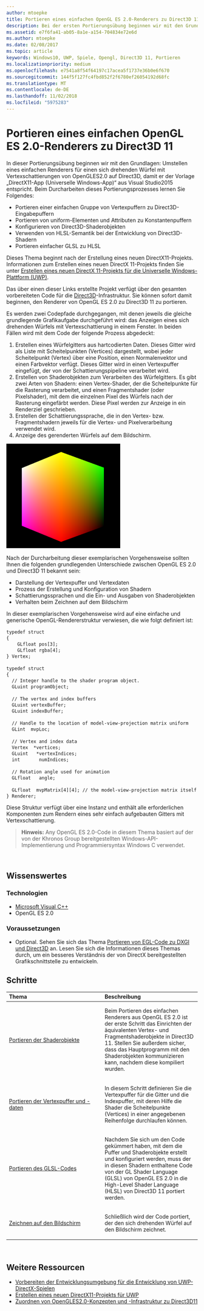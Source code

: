 ```yaml
---
author: mtoepke
title: Portieren eines einfachen OpenGL ES 2.0-Renderers zu Direct3D 11
description: Bei der ersten Portierungsübung beginnen wir mit den Grundlagen - Umstellen eines einfachen Renderers für einen sich drehenden Würfel mit Vertexschattierungen von OpenGLES2.0 auf Direct3D, damit er der Vorlage DirectX 11-App (Universelle Windows-App) aus Visual Studio2015 entspricht.
ms.assetid: e7f6fa41-ab05-8a1e-a154-704834e72e6d
ms.author: mtoepke
ms.date: 02/08/2017
ms.topic: article
keywords: Windows10, UWP, Spiele, Opengl, Direct3D 11, Portieren
ms.localizationpriority: medium
ms.openlocfilehash: e7541a8f54f64197c17acea5f1737e36b0e6f670
ms.sourcegitcommit: 144f5f127fc4fbd852f2f6780ef26054192d68fc
ms.translationtype: MT
ms.contentlocale: de-DE
ms.lasthandoff: 11/02/2018
ms.locfileid: "5975283"
---
```

# <a name="port-a-simple-opengl-es-20-renderer-to-direct3d-11"></a>Portieren eines einfachen OpenGL ES 2.0-Renderers zu Direct3D 11



In dieser Portierungsübung beginnen wir mit den Grundlagen: Umstellen eines einfachen Renderers für einen sich drehenden Würfel mit Vertexschattierungen von OpenGLES2.0 auf Direct3D, damit er der Vorlage „DirectX11-App (Universelle Windows-App)“ aus Visual Studio2015 entspricht. Beim Durcharbeiten dieses Portierungsprozesses lernen Sie Folgendes:

-   Portieren einer einfachen Gruppe von Vertexpuffern zu Direct3D-Eingabepuffern
-   Portieren von uniform-Elementen und Attributen zu Konstantenpuffern
-   Konfigurieren von Direct3D-Shaderobjekten
-   Verwenden von HLSL-Semantik bei der Entwicklung von Direct3D-Shadern
-   Portieren einfacher GLSL zu HLSL

Dieses Thema beginnt nach der Erstellung eines neuen DirectX11-Projekts. Informationen zum Erstellen eines neuen DirectX 11-Projekts finden Sie unter [Erstellen eines neuen DirectX 11-Projekts für die Universelle Windows-Plattform (UWP)](user-interface.md).

Das über einen dieser Links erstellte Projekt verfügt über den gesamten vorbereiteten Code für die [Direct3D](https://msdn.microsoft.com/library/windows/desktop/ff476345)-Infrastruktur. Sie können sofort damit beginnen, den Renderer von OpenGL ES 2.0 zu Direct3D 11 zu portieren.

Es werden zwei Codepfade durchgegangen, mit denen jeweils die gleiche grundlegende Grafikaufgabe durchgeführt wird: das Anzeigen eines sich drehenden Würfels mit Vertexschattierung in einem Fenster. In beiden Fällen wird mit dem Code der folgende Prozess abgedeckt:

1.  Erstellen eines Würfelgitters aus hartcodierten Daten. Dieses Gitter wird als Liste mit Scheitelpunkten (Vertices) dargestellt, wobei jeder Scheitelpunkt (Vertex) über eine Position, einen Normalenvektor und einen Farbvektor verfügt. Dieses Gitter wird in einen Vertexpuffer eingefügt, der von der Schattierungspipeline verarbeitet wird.
2.  Erstellen von Shaderobjekten zum Verarbeiten des Würfelgitters. Es gibt zwei Arten von Shadern: einen Vertex-Shader, der die Scheitelpunkte für die Rasterung verarbeitet, und einen Fragmentshader (oder Pixelshader), mit dem die einzelnen Pixel des Würfels nach der Rasterung eingefärbt werden. Diese Pixel werden zur Anzeige in ein Renderziel geschrieben.
3.  Erstellen der Schattierungssprache, die in den Vertex- bzw. Fragmentshadern jeweils für die Vertex- und Pixelverarbeitung verwendet wird.
4.  Anzeige des gerenderten Würfels auf dem Bildschirm.

![Einfacher OpenGL-Würfel](images/simple-opengl-cube.png)

Nach der Durcharbeitung dieser exemplarischen Vorgehensweise sollten Ihnen die folgenden grundlegenden Unterschiede zwischen OpenGL ES 2.0 und Direct3D 11 bekannt sein:

-   Darstellung der Vertexpuffer und Vertexdaten
-   Prozess der Erstellung und Konfiguration von Shadern
-   Schattierungssprachen und die Ein- und Ausgaben von Shaderobjekten
-   Verhalten beim Zeichnen auf dem Bildschirm

In dieser exemplarischen Vorgehensweise wird auf eine einfache und generische OpenGL-Rendererstruktur verwiesen, die wie folgt definiert ist:

``` syntax
typedef struct 
{
    GLfloat pos[3];        
    GLfloat rgba[4];
} Vertex;

typedef struct
{
  // Integer handle to the shader program object.
  GLuint programObject;

  // The vertex and index buffers
  GLuint vertexBuffer;
  GLuint indexBuffer;

  // Handle to the location of model-view-projection matrix uniform
  GLint  mvpLoc; 
   
  // Vertex and index data
  Vertex  *vertices;
  GLuint   *vertexIndices;
  int       numIndices;

  // Rotation angle used for animation
  GLfloat   angle;

  GLfloat  mvpMatrix[4][4]; // the model-view-projection matrix itself
} Renderer;
```

Diese Struktur verfügt über eine Instanz und enthält alle erforderlichen Komponenten zum Rendern eines sehr einfach aufgebauten Gitters mit Vertexschattierung.

> **Hinweis:** Any OpenGL ES 2.0-Code in diesem Thema basiert auf der von der Khronos Group bereitgestellten Windows-API-Implementierung und Programmiersyntax Windows C verwendet.

 

## <a name="what-you-need-to-know"></a>Wissenswertes


### <a name="technologies"></a>Technologien

-   [Microsoft Visual C++](http://msdn.microsoft.com/library/vstudio/60k1461a.aspx)
-   OpenGL ES 2.0

### <a name="prerequisites"></a>Voraussetzungen

-   Optional. Sehen Sie sich das Thema [Portieren von EGL-Code zu DXGI und Direct3D](moving-from-egl-to-dxgi.md) an. Lesen Sie sich die Informationen dieses Themas durch, um ein besseres Verständnis der von DirectX bereitgestellten Grafikschnittstelle zu entwickeln.

## <a name="span-idkeylinksstepsheadingspansteps"></a><span id="keylinks_steps_heading"></span>Schritte


<table>
<colgroup>
<col width="50%" />
<col width="50%" />
</colgroup>
<thead>
<tr class="header">
<th align="left">Thema</th>
<th align="left">Beschreibung</th>
</tr>
</thead>
<tbody>
<tr class="odd">
<td align="left"><p><a href="port-the-shader-config.md">Portieren der Shaderobjekte</a></p></td>
<td align="left"><p>Beim Portieren des einfachen Renderers aus OpenGL ES 2.0 ist der erste Schritt das Einrichten der äquivalenten Vertex- und Fragmentshaderobjekte in Direct3D 11. Stellen Sie außerdem sicher, dass das Hauptprogramm mit den Shaderobjekten kommunizieren kann, nachdem diese kompiliert wurden.</p></td>
</tr>
<tr class="even">
<td align="left"><p><a href="port-the-vertex-buffers-and-data-config.md">Portieren der Vertexpuffer und -daten</a></p></td>
<td align="left"><p>In diesem Schritt definieren Sie die Vertexpuffer für die Gitter und die Indexpuffer, mit deren Hilfe die Shader die Scheitelpunkte (Vertices) in einer angegebenen Reihenfolge durchlaufen können.</p></td>
</tr>
<tr class="odd">
<td align="left"><p><a href="port-the-glsl.md">Portieren des GLSL-Codes</a></p></td>
<td align="left"><p>Nachdem Sie sich um den Code gekümmert haben, mit dem die Puffer und Shaderobjekte erstellt und konfiguriert werden, muss der in diesen Shadern enthaltene Code von der GL Shader Language (GLSL) von OpenGL ES 2.0 in die High-Level Shader Language (HLSL) von Direct3D 11 portiert werden.</p></td>
</tr>
<tr class="even">
<td align="left"><p><a href="draw-to-the-screen.md">Zeichnen auf den Bildschirm</a></p></td>
<td align="left"><p>Schließlich wird der Code portiert, der den sich drehenden Würfel auf den Bildschirm zeichnet.</p></td>
</tr>
</tbody>
</table>

 

## <a name="span-idadditionalresourcesspanadditional-resources"></a><span id="additional_resources"></span>Weitere Ressourcen


-   [Vorbereiten der Entwicklungsumgebung für die Entwicklung von UWP-DirectX-Spielen](prepare-your-dev-environment-for-windows-store-directx-game-development.md)
-   [Erstellen eines neuen DirectX11-Projekts für UWP](user-interface.md)
-   [Zuordnen von OpenGLES2.0-Konzepten und -Infrastruktur zu Direct3D11](map-concepts-and-infrastructure.md)

 

 




